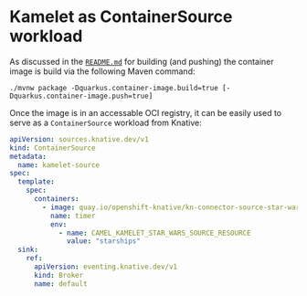 # Kamelet as ContainerSource workload

As discussed in the [`README.md`](./README.md) for building (and pushing) the container image is build via the following Maven command:

```shell
./mvnw package -Dquarkus.container-image.build=true [-Dquarkus.container-image.push=true]
```

Once the image is in an accessable OCI registry, it can be easily used to serve as a `ContainerSource` workload from Knative:

```yaml
apiVersion: sources.knative.dev/v1
kind: ContainerSource
metadata:
  name: kamelet-source
spec:
  template:
    spec:
      containers:
        - image: quay.io/openshift-knative/kn-connector-source-star-wars:1.0-SNAPSHOT
          name: timer
          env:
            - name: CAMEL_KAMELET_STAR_WARS_SOURCE_RESOURCE
              value: "starships"
  sink:
    ref:
      apiVersion: eventing.knative.dev/v1
      kind: Broker
      name: default
```

